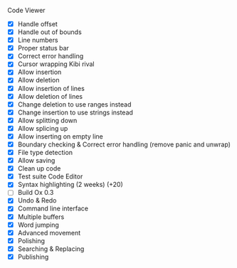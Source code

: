 Code Viewer
- [X] Handle offset
- [X] Handle out of bounds
- [X] Line numbers
- [X] Proper status bar
- [X] Correct error handling
- [X] Cursor wrapping
Kibi rival
- [X] Allow insertion
- [X] Allow deletion
- [X] Allow insertion of lines
- [X] Allow deletion of lines
- [X] Change deletion to use ranges instead
- [X] Change insertion to use strings instead
- [X] Allow splitting down
- [X] Allow splicing up
- [X] Allow inserting on empty line
- [X] Boundary checking & Correct error handling (remove panic and unwrap)
- [X] File type detection
- [X] Allow saving
- [X] Clean up code
- [X] Test suite
Code Editor
- [X] Syntax highlighting (2 weeks) (+20)
- [ ] Build Ox 0.3
- [X] Undo & Redo
- [X] Command line interface
- [X] Multiple buffers
- [X] Word jumping
- [X] Advanced movement
- [X] Polishing
- [X] Searching & Replacing
- [X] Publishing
